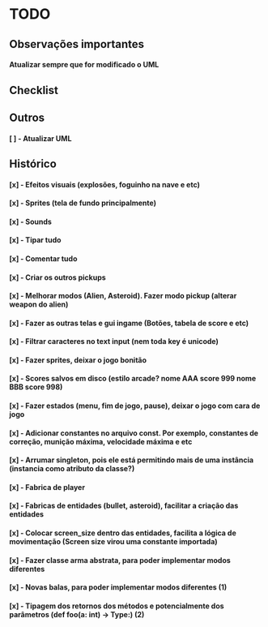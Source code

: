 # TODO

## Observações importantes

#### Atualizar sempre que for modificado o UML

## Checklist

## Outros

#### [ ] - Atualizar UML

## Histórico

#### [x] - Efeitos visuais (explosões, foguinho na nave e etc)
#### [x] - Sprites (tela de fundo principalmente)
#### [x] - Sounds
#### [x] - Tipar tudo
#### [x] - Comentar tudo
#### [x] - Criar os outros pickups
#### [x] - Melhorar modos (Alien, Asteroid). Fazer modo pickup (alterar weapon do alien)
#### [x] - Fazer as outras telas e gui ingame (Botões, tabela de score e etc)
#### [x] - Filtrar caracteres no text input (nem toda key é unicode)
#### [x] - Fazer sprites, deixar o jogo bonitão
#### [x] - Scores salvos em disco (estilo arcade? nome AAA score 999 nome BBB score 998)
#### [x] - Fazer estados (menu, fim de jogo, pause), deixar o jogo com cara de jogo
#### [x] - Adicionar constantes no arquivo const. Por exemplo, constantes de correção, munição máxima, velocidade máxima e etc
#### [x] - Arrumar singleton, pois ele está permitindo mais de uma instância (instancia como atributo da classe?)
#### [x] - Fabrica de player
#### [x] - Fabricas de entidades (bullet, asteroid), facilitar a criação das entidades
#### [x] - Colocar screen_size dentro das entidades, facilita a lógica de movimentação (Screen size virou uma constante importada)
#### [x] - Fazer classe arma abstrata, para poder implementar modos diferentes
#### [x] - Novas balas, para poder implementar modos diferentes (1)
#### [x] - Tipagem dos retornos dos métodos e potencialmente dos parâmetros (def foo(a: int) -> Type:) (2)
